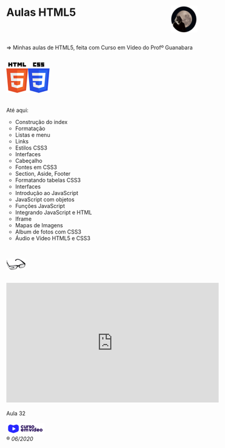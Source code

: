 <h1>Aulas HTML5<img src="_imagens/me_peq.png" align="right"/></h1><br/>
<br/>

=> Minhas aulas de HTML5, feita com Curso em Vídeo do Profº Guanabara<br/><br/>

<img src="_imagens/HTML5_logo.png" align="left"/><img src="_imagens/CSS3_logo.png"/>
<br/><br/><br/>
Até aqui:
<ul type="circle">
	<li>Construção do index</li>
	<li>Formatação</li>
	<li>Listas e menu</li>
	<li>Links</li>
	<li>Estilos CSS3</li>
	<li>Interfaces</li>
	<li>Cabeçalho</li>
	<li>Fontes em CSS3</li>
	<li>Section, Aside, Footer</li>
	<li>Formatando tabelas CSS3</li>
	<li>Interfaces</li>
	<li>Introdução ao JavaScript</li>
	<li>JavaScript com objetos</li>
	<li>Funções JavaScript</li>
	<li>Integrando JavaScript e HTML</li>
	<li>Iframe</li>
	<li>Mapas de Imagens</li>
	<li>Album de fotos com CSS3</li>
	<li>Áudio e Vídeo HTML5 e CSS3</li>
</ul>
<br/>

<img src="_imagens/glass-oculos-preto-min.png"/><br/><br/>
<iframe width="560" height="315" src="https://www.youtube.com/embed/90uPbUirZ3I?controls=0" frameborder="0" allow="accelerometer; autoplay; encrypted-media; gyroscope; picture-in-picture" allowfullscreen></iframe><br/><br/>Aula 32<br/><br/><a href="https://www.youtube.com/channel/UCrWvhVmt0Qac3HgsjQK62FQ" target="_blank" margin-top="10px"><img src="_imagens/cursoemvideo-logo.png"/></a><br/>
&reg;
<i>06/2020</i>
